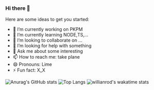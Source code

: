 ### Hi there 👋

Here are some ideas to get you started:

- 🔭 I’m currently working on PKPM
- 🌱 I’m currently learning NODE,TS,...
- 👯 I’m looking to collaborate on ...
- 🤔 I’m looking for help with something
- 💬 Ask me about some interesting
- 📫 How to reach me: take plane
- 😄 Pronouns: Lime
- ⚡ Fun fact: X_X

![Anurag's GitHub stats](https://github-readme-stats.vercel.app/api?username=cloudsTwo&show_icons=true&theme=solarized-light)
![Top Langs](https://github-readme-stats.vercel.app/api/top-langs/?username=cloudsTwo&theme=solarized-light)
![willianrod's wakatime stats](https://github-readme-stats.vercel.app/api/wakatime?username=Lime)


